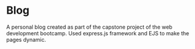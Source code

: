 # Blog
A personal blog created as part of the capstone project of the web development bootcamp. Used express.js framework and EJS to make the pages dynamic.
